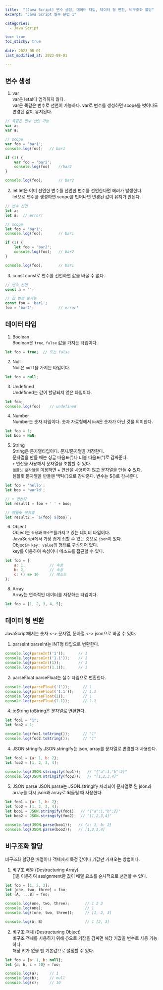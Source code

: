```yaml
---
title:  "[Java Script] 변수 생성, 데이터 타입, 데이터 형 변환, 비구조화 할당" 
excerpt: "Java Script 필수 문법 1"

categories:
  - Java Script

toc: true
toc_sticky: true
 
date: 2023-08-01
last_modified_at: 2023-08-01

---
```

## 변수 생성
1. var  
var은 let보다 엄격하지 않다.  
var은 똑같은 변수로 선언이 가능하다.
var로 변수를 생성하면 scope를 벗어나도 변경된 값이 유지된다.
```javascript
// 똑같은 변수 선언 가능
var a;
var a;

// scope
var foo = 'bar1';
console.log(foo);   // bar1

if (1) {
    var foo = 'bar2';
    console.log(foo)    //bar2
}

console.log(foo);       // bar2
```

2. let
let은 이미 선언한 변수를 선언한 변수를 선언한다면 에러가 발생한다.  
let으로 변수를 생성하면 scope를 벗어나면 변경된 값이 유지가 안된다.

```javascript
// 변수 선언
let a;
let a;  // error!

// scope
let foo = 'bar1';
console.log(foo);       // bar1

if (1) {
    let foo = 'bar2';
    console.log(foo);   // bar2
}

console.log(foo);       // bar1
```

3. const
const로 변수를 선언하면 값을 바꿀 수 없다.
```javascript
// 변수 선언
const a = '';

// 값 변경 불가능
const foo = 'bar1';
foo = 'bar2';           // error!
```

## 데이터 타입
1. Boolean  
Boolean은 `true`, `false` 값을 가지는 타입이다.  

```javascript
let foo = true;  // 또는 false
```

2. Null  
Null은 `null`을 가지는 타입이다.

```javascript
let foo = null;
```

3. Undefined  
Undefined는 값이 할당되지 않은 타입이다.

```javascript
let foo;
console.log(foo)    // undefined
```

4. Number  
Number는 숫자 타입이다. 숫자 자료형에서 `NaN`은 숫자가 아닌 것을 의미한다.

```javascript
let foo = 1;
let boo = NaN;
```

5. String  
String은 문자열타입이다. 문자/문자열을 저장한다.  
문자열을 만들 때는 싱글 따옴표(')나 더블 따옴표(")로 감싸준다.  
`+` 연산을 사용해서 문자열을 조합할 수 있다.  
`템플릿 문자열`을 이용하면 + 연산을 사용하지 않고 문자열을 만들 수 있다.  
템플릿 문자열을 만들땐 백틱(`)으로 감싸준다. 변수는 ${}로 감싸준다.

```javascript
let foo = 'hello';
let boo = 'world';

// + 연산자
let result1 = foo + ' ' + boo;

// 템플릿 문자열
let result2 = `${foo} ${boo}`;
```

6. Object  
Object는 `속성`과 `메소드`를가지고 있는 데이터 타입이다.  
JavaScript에서 가장 쉽게 접할 수 있는 것으로 `json`이 있다.  
Object는 `key: value`의 형태로 구성되어 있다.  
key를 이용하여 속성이나 메소드를 접근할 수 있다.

```javascript
let foo = {
    a: 1,           // 속성
    b: 2,           // 속성
    c: () => 10     // 메소드
};
```

8. Array  
Array는 연속적인 데이터를 저장하는 타입이다.  

```javascript
let foo = [1, 2, 3, 4, 5];
```

## 데이터 형 변환
JavaScript에서는 숫자 <-> 문자열, 문자열 <-> json으로 바꿀 수 있다.  

1. parseInt
parseInt는 INT형 타입으로 변환한다.

```javascript
console.log(parseInt('1'));      // 1
console.log(parseInt('1.1'));    // 1
console.log(parseInt(1));        // 1
console.log(parseInt(1.1));      // 1
```

2. parseFloat
parseFloat는 실수 타입으로 변환한다.

```javascript
console.log(parseFloat('1'));      // 1
console.log(parseFloat('1.1'));    // 1.1
console.log(parseFloat(1));        // 1
console.log(parseFloat(1.1));      // 1.1
```

4. toString
toString은 문자열로 변환한다.

```javascript
let foo1 = "1";
let foo2 = 1;

console.log(foo1.toString());      // "1"
console.log(foo2.toString());      // "1"
```

4. JSON.stringify
JSON.stringify는 json, array를 문자열로 변경할때 사용한다.

```javascript
let foo1 = {a: 1, b: 2};
let foo2 = [1, 2, 3, 4];

console.log(JSON.stringify(foo1));   // "{"a":1,"b":2}"
console.log(JSON.stringify(foo2));   // "[1,2,3,4]"
```

5. JSON.parse
JSON.parse는 JSON.stringify 처리되어 문자열로 된 json과 array를 다시 json과 array로 되돌릴 때 사용한다.

```javascript
let foo1 = {a: 1, b: 2};
let foo2 = [1, 2, 3, 4];
let boo1 = JSON.stringify(foo1);  // "{"a":1,"b":2}"
let boo2 = JSON.stringify(foo2);  // "[1,2,3,4]"

console.log(JSON.parse(boo1));   // {a: 1, b: 2}
console.log(JSON.parse(boo2));   // [1,2,3,4]
```

## 비구조화 할당
비구조화 할당은 배열이나 객체에서 특정 값이나 키값만 가져오는 방법이다.

1. 비구조 배열 (Destructuring Array)  
[]을 이용하여 assignment한 값이 배열 요소를 순차적으로 선언할 수 있다.

```javascript
let foo = [1, 2, 3];
let [one, two, three] = foo;
let [A, ...B] = foo;

console.log(one, two, three);       // 1 2 3
console.log(one);                   // 1
console.log([one, two, three]);     // [1, 2, 3]

console.log(A, B)                   // 1 [2, 3]
```

2. 비구조 객체 (Destructuring Object)  
비구조 객체를 사용하기 위해 {}으로 키값을 감싸면 해당 키값을 변수로 사용 가능하다.  
해당 키가 없을 땐 기본값으로 설정할 수 있다.

```javascript
let foo = {a: 1, b: null};
let {a, b, c = 10} = foo;

console.log(a);     // 1
console.log(b);     // null
console.log(c);     // 10
```